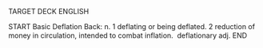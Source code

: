 TARGET DECK
ENGLISH

START
Basic
Deflation
Back: n. 1 deflating or being deflated. 2 reduction of money in circulation, intended to combat inflation.  deflationary adj.
END
